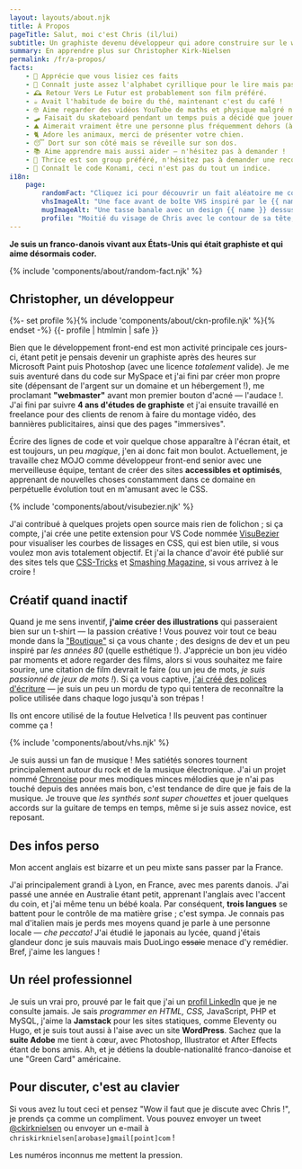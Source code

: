 ```yaml
---
layout: layouts/about.njk
title: À Propos
pageTitle: Salut, moi c'est Chris (il/lui)
subtitle: Un graphiste devenu développeur qui adore construire sur le web.
summary: En apprendre plus sur Christopher Kirk-Nielsen
permalink: /fr/a-propos/
facts:
    - 💜 Apprécie que vous lisiez ces faits
    - 👀 Connaît juste assez l'alphabet cyrillique pour le lire mais pas comprendre.
    - 🕰 Retour Vers Le Futur est probablement son film préféré.
    - ☕️ Avait l'habitude de boire du thé, maintenant c'est du café !
    - 🤓 Aime regarder des vidéos YouTube de maths et physique malgré ne pas tout comprendre.
    - 🛹 Faisait du skateboard pendant un temps puis a décidé que jouer à Tony Hawk était plus sûr.
    - ⛰ Aimerait vraiment être une personne plus fréquemment dehors (à l'aide).
    - 🐈 Adore les animaux, merci de présenter votre chien.
    - 😴 Dort sur son côté mais se réveille sur son dos.
    - 📚 Aime apprendre mais aussi aider — n'hésitez pas à demander !
    - 🎸 Thrice est son group préféré, n'hésitez pas à demander une recommandation !
    - 👾 Connaît le code Konami, ceci n'est pas du tout un indice.
i18n:
    page:
        randomFact: "Cliquez ici pour découvrir un fait aléatoire me concernant"
        vhsImageAlt: "Une face avant de boîte VHS inspiré par le {{ name }}"
        mugImageAlt: "Une tasse banale avec un design {{ name }} dessus"
        profile: "Moitié du visage de Chris avec le contour de sa tête, son nez, ses lunettes, sourcils et barbe dessinés"
---
```


**Je suis un <span class="about-country" data-flag="🇫🇷" data-icon="🥖">franco</span>-<span class="about-country" data-flag="🇩🇰" data-icon="🧜‍♀️">danois</span> vivant aux <span class="about-country" data-flag="🇺🇸" data-icon="🏈">États-Unis</span> qui était graphiste et qui aime désormais coder.**

{% include 'components/about/random-fact.njk' %}

## Christopher, un développeur

<div class="about-first">
{%- set profile %}{% include 'components/about/ckn-profile.njk' %}{% endset -%}
{{- profile | htmlmin | safe }}

Bien que le développement front-end est mon activité principale ces jours-ci, étant petit je pensais devenir un graphiste après des heures sur Microsoft Paint puis Photoshop (avec une licence *totalement* valide). Je me suis aventuré dans du code sur MySpace et j'ai fini par créer mon propre site (dépensant de l'argent sur un domaine et un hébergement&nbsp;!), me proclamant **"webmaster"** avant mon premier bouton d'acné — l'audace&nbsp;!. J'ai fini par suivre **4 ans d'études de graphiste** et j'ai ensuite travaillé en freelance pour des clients de renom à faire du montage vidéo, des bannières publicitaires, ainsi que des pages "immersives".

</div>

Écrire des lignes de code et voir quelque chose apparaître à l'écran était, et est toujours, un peu <em class="about-emoji" data-emoji="✨">magique</em>, j'en ai donc fait mon boulot. Actuellement, je travaille chez MOJO comme développeur front-end senior avec une merveilleuse équipe, tentant de créer des sites **accessibles et optimisés**, apprenant de nouvelles choses constamment dans ce domaine en perpétuelle évolution tout en m'amusant avec le CSS.

{% include 'components/about/visubezier.njk' %}

<p data-about="opensource">
J'ai contribué à quelques projets open source mais rien de folichon ; si ça compte, j'ai crée une petite extension pour VS Code nommée <a href="https://marketplace.visualstudio.com/items?itemName=chriskirknielsen.visubezier">VisuBezier</a> pour visualiser les courbes de lissages en CSS, qui est bien utile, si vous voulez mon avis totalement objectif. Et j'ai la chance d'avoir été publié sur des sites tels que <a href="https://css-tricks.com/author/chriskirknielsen/">CSS-Tricks</a> et <a href="https://www.smashingmagazine.com/author/chriskirknielsen/">Smashing Magazine</a>, si vous arrivez à le croire&nbsp;!</p>
</p>

## Créatif quand inactif

<p data-about="creative">
Quand je me sens inventif, <strong>j'aime créer des illustrations</strong> qui passeraient bien sur un t-shirt — la passion créative&nbsp;! Vous pouvez voir tout ce beau monde dans la <a href="/designs/">"Boutique"</a> si ça vous chante ; des designs de dev et un peu inspiré par <em class="about-emoji" data-emoji="🌴">les années 80</em> (quelle esthétique&nbsp;!). J'apprécie un bon jeu vidéo par moments et adore regarder des films, alors si vous souhaitez me faire sourire, une citation de film devrait le faire (ou un jeu de mots, <em>je suis passionné de jeux de mots&nbsp;!</em>). Si ça vous captive, <a href="/fonts/">j'ai créé des polices d'écriture</a> — je suis un peu un mordu de typo qui tentera de reconnaître la police utilisée dans chaque logo jusqu'à son trépas&nbsp;!
</p>

<p class="about-quotebox">Ils ont encore utilisé de la foutue Helvetica&nbsp;! Ils peuvent pas continuer comme ça&nbsp;!</p>

{% include 'components/about/vhs.njk' %}

Je suis aussi un fan de musique&nbsp;! Mes satiétés sonores tournent principalement autour du rock et de la musique électronique. J'ai un projet nommé [Chronoise](https://chronoise.com) pour mes modiques minces mélodies que je n'ai pas touché depuis des années mais bon, c'est tendance de dire que je fais de la musique. Je trouve que *les synthés sont super chouettes* et jouer quelques accords sur la guitare de temps en temps, même si je suis assez novice, est reposant.

## Des infos perso

<p class="about-quotebox" data-about="personal">Mon accent anglais est bizarre et un peu mixte sans passer par la France.</p>

<p>
J'ai principalement grandi à Lyon, en France, avec mes parents danois. J'ai passé une année en Australie étant petit, apprenant l'anglais avec l'accent du coin, et j'ai même tenu un bébé koala. Par conséquent, <strong>trois langues</strong> se battent pour le contrôle de ma matière grise ; c'est sympa. Je connais pas mal d'italien mais je perds mes moyens quand je parle à une personne locale — <em lang="it" class="about-emoji" data-emoji="🤌">che peccato!</em> J'ai étudié le japonais au lycée, quand j'étais glandeur donc je suis mauvais mais DuoLingo <del>essaie</del> menace d'y remédier. Bref, j'aime les langues&nbsp;!
</p>

## Un réel professionnel

Je suis un vrai pro, prouvé par le fait que j'ai un [profil LinkedIn](https://www.linkedin.com/in/chriskirknielsen/) que je ne consulte jamais. Je sais *programmer en HTML, CSS,* JavaScript, PHP et MySQL, j'aime la **Jamstack** pour les sites statiques, comme Eleventy ou Hugo, et je suis tout aussi à l'aise avec un site **WordPress**. Sachez que la **suite Adobe** me tient à cœur, avec Photoshop, Illustrator et After Effects étant de bons amis. Ah, et je détiens la double-nationalité franco-danoise et une "Green Card" américaine.

## Pour discuter, c'est au clavier

<p data-about="contact">
Si vous avez lu tout ceci et pensez "Wow il faut que je discute avec Chris&nbsp;!", je prends ça comme un compliment. Vous pouvez envoyer un tweet <a href="https://twitter.com/ckirknielsen">@ckirknielsen</a> ou envoyer un e-mail à <code>chriskirknielsen[arobase]gmail[point]com</code> !
</p>

<p class="about-quotebox">Les numéros inconnus me mettent la pression.</p>